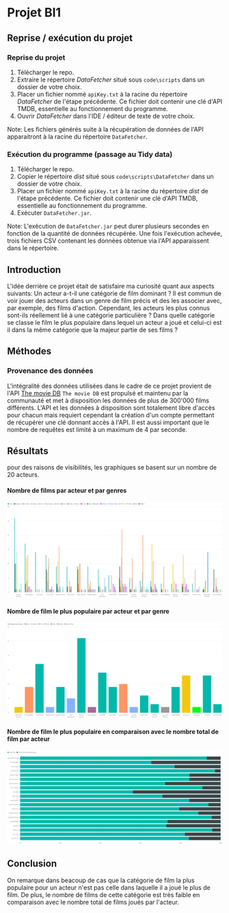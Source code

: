 # Projet BI1

## Reprise / exécution du projet
### Reprise du projet
1. Télécharger le repo.
2. Extraire le répertoire *DataFetcher* situé sous ```code\scripts``` dans un dossier de votre choix.
3. Placer un fichier nommé ```apiKey.txt``` à la racine du répertoire *DataFetcher* de l'étape précédente.
Ce fichier doit contenir une clé d'API TMDB, essentielle au fonctionnement du programme.
4. Ouvrir *DataFetcher* dans l'IDE / éditeur de texte de votre choix.

Note: Les fichiers générés suite à la récupération de données de l'API apparaitront à la racine du répertoire  ```DataFetcher```.

### Exécution du programme (passage au Tidy data)
1. Télécharger le repo.
2. Copier le répertoire *dist* situé sous ```code\scripts\DataFetcher``` dans un dossier de votre choix.
3. Placer un fichier nommé ```apiKey.txt``` à la racine du répertoire *dist* de l'étape précédente.
Ce fichier doit contenir une clé d'API TMDB, essentielle au fonctionnement du programme.
4. Exécuter ```DataFetcher.jar```.

Note: L'exécution de ```DataFetcher.jar``` peut durer plusieurs secondes en fonction de la quantité de données récupérée.
Une fois l'exécution achevée, trois fichiers CSV contenant les données obtenue via l'API apparaissent dans le répertoire.

## Introduction
L'idée derrière ce projet était de satisfaire ma curiosité quant aux aspects suivants:
Un acteur a-t-il une catégorie de film dominant ? Il est commun de voir jouer des acteurs dans un genre de film précis et des les associer avec, par exemple, des films d'action. Cependant, les acteurs les plus connus sont-ils réellement lié à une catégorie particulière ?
Dans quelle catégorie se classe le film le plus populaire dans lequel un acteur a joué et celui-ci est il dans la même catégorie que la majeur partie de ses films ?

## Méthodes
### Provenance des données
L'intégralité des données utilisées dans le cadre de ce projet provient de l'API [The movie DB](https://www.themoviedb.org/)
`The movie DB` est propulsé et maintenu par la communauté et met à disposition les données de plus de 300'000 films différents.
L'API et les données à disposition sont totalement libre d'accès pour chacun mais requiert cependant la création d'un compte permettant de récupérer une clé donnant accès à l'API. Il est aussi important que le nombre de requêtes est limité à un maximum de 4 par seconde.

## Résultats
pour des raisons de visibilités, les graphiques se basent sur un nombre de 20 acteurs.

#### Nombre de films par acteur et par genres
![Nombre de films par acteur et par genres](../figures/final/genres.PNG "Nombre de films par acteur et par genres")

#### Nombre de film le plus populaire par acteur et par genre
![Nombre de film le plus populaire par acteur et par genre](../figures/final/popular.PNG "Nombre de film le plus populaire par acteur et par genre")

#### Nombre de film le plus populaire en comparaison avec le nombre total de film par acteur
![Nombre de film le plus populaire en comparaison avec le nombre total de film par acteur](../figures/final/totals.PNG "Nombre de film le plus populaire en comparaison avec le nombre total de film par acteur")

## Conclusion
On remarque dans beacoup de cas que la catégorie de film la plus populaire pour un acteur n'est pas celle dans laquelle il a joué le plus de film. De plus, le nombre de films de cette catégorie est très faible en comparaison avec le nombre total de films joués par l'acteur.